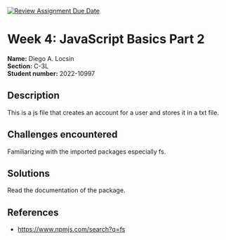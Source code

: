 [![Review Assignment Due Date](https://classroom.github.com/assets/deadline-readme-button-22041afd0340ce965d47ae6ef1cefeee28c7c493a6346c4f15d667ab976d596c.svg)](https://classroom.github.com/a/iUr6FluD)

# Week 4: JavaScript Basics Part 2

**Name:** Diego A. Locsin <br/>
**Section:** C-3L <br/>
**Student number:** 2022-10997 <br/>

## Description

This is a js file that creates an account for a user and stores it in a txt file.

## Challenges encountered

Familiarizing with the imported packages especially fs.

## Solutions

Read the documentation of the package.

## References

- https://www.npmjs.com/search?q=fs